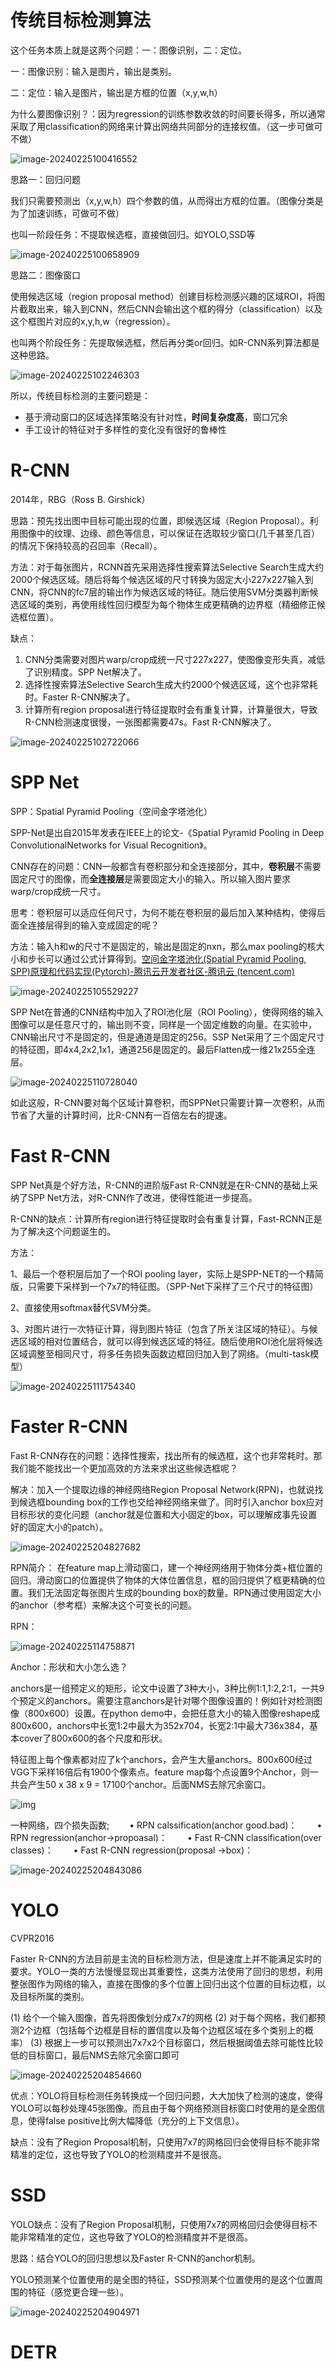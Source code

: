 # 传统目标检测算法

这个任务本质上就是这两个问题：一：图像识别，二：定位。

一：图像识别：输入是图片，输出是类别。

二：定位：输入是图片，输出是方框的位置（x,y,w,h）

为什么要图像识别？：因为regression的训练参数收敛的时间要长得多，所以通常采取了用classification的网络来计算出网络共同部分的连接权值。（这一步可做可不做）



![image-20240225100416552](images/image-20240225100416552.png)

思路一：回归问题

我们只需要预测出（x,y,w,h）四个参数的值，从而得出方框的位置。（图像分类是为了加速训练，可做可不做）

也叫一阶段任务：不提取候选框，直接做回归。如YOLO,SSD等

![image-20240225100658909](images/image-20240225100658909.png)

思路二：图像窗口

使用候选区域（region proposal method）创建目标检测感兴趣的区域ROI，将图片截取出来，输入到CNN，然后CNN会输出这个框的得分（classification）以及这个框图片对应的x,y,h,w（regression）。

也叫两个阶段任务：先提取候选框，然后再分类or回归。如R-CNN系列算法都是这种思路。

![image-20240225102246303](images/image-20240225102246303.png)

所以，传统目标检测的主要问题是：

* 基于滑动窗口的区域选择策略没有针对性，**时间复杂度高**，窗口冗余
* 手工设计的特征对于多样性的变化没有很好的鲁棒性

# R-CNN

2014年，RBG（Ross B. Girshick）

思路：预先找出图中目标可能出现的位置，即候选区域（Region Proposal）。利用图像中的纹理、边缘、颜色等信息，可以保证在选取较少窗口(几千甚至几百）的情况下保持较高的召回率（Recall）。

方法：对于每张图片，RCNN首先采用选择性搜索算法Selective Search生成大约2000个候选区域。随后将每个候选区域的尺寸转换为固定大小227x227输入到CNN，将CNN的fc7层的输出作为候选区域的特征。随后使用SVM分类器判断候选区域的类别，再使用线性回归模型为每个物体生成更精确的边界框（精细修正候选框位置）。

缺点：

1. CNN分类需要对图片warp/crop成统一尺寸227x227，使图像变形失真，减低了识别精度。SPP Net解决了。
2. 选择性搜索算法Selective Search生成大约2000个候选区域，这个也非常耗时。Faster R-CNN解决了。
3. 计算所有region proposal进行特征提取时会有重复计算，计算量很大，导致R-CNN检测速度很慢，一张图都需要47s。Fast R-CNN解决了。

![image-20240225102722066](images/image-20240225102722066.png)

# SPP Net

SPP：Spatial Pyramid Pooling（空间金字塔池化）

SPP-Net是出自2015年发表在IEEE上的论文-《Spatial Pyramid Pooling in Deep ConvolutionalNetworks for Visual Recognition》。

CNN存在的问题：CNN一般都含有卷积部分和全连接部分，其中，**卷积层**不需要固定尺寸的图像，而**全连接层**是需要固定大小的输入。所以输入图片要求warp/crop成统一尺寸。

思考：卷积层可以适应任何尺寸，为何不能在卷积层的最后加入某种结构，使得后面全连接层得到的输入变成固定的呢？

方法：输入h和w的尺寸不是固定的，输出是固定的nxn，那么max pooling的核大小和步长可以通过公式计算得到。[空间金字塔池化(Spatial Pyramid Pooling, SPP)原理和代码实现(Pytorch)-腾讯云开发者社区-腾讯云 (tencent.com)](https://cloud.tencent.com/developer/article/1076488)

![image-20240225105529227](images/image-20240225105529227.png)

SPP Net在普通的CNN结构中加入了ROI池化层（ROI Pooling），使得网络的输入图像可以是任意尺寸的，输出则不变，同样是一个固定维数的向量。在实验中，CNN输出尺寸不是固定的，但是通道是固定的256。SSP Net采用了三个固定尺寸的特征图，即4x4,2x2,1x1，通道256是固定的。最后Flatten成一维21x255全连层。

![image-20240225110728040](images/image-20240225110728040.png)

如此这般，R-CNN要对每个区域计算卷积，而SPPNet只需要计算一次卷积，从而节省了大量的计算时间，比R-CNN有一百倍左右的提速。



# Fast R-CNN

SPP Net真是个好方法，R-CNN的进阶版Fast R-CNN就是在R-CNN的基础上采纳了SPP Net方法，对R-CNN作了改进，使得性能进一步提高。

R-CNN的缺点：计算所有region进行特征提取时会有重复计算，Fast-RCNN正是为了解决这个问题诞生的。

方法：

1、最后一个卷积层后加了一个ROI pooling layer，实际上是SPP-NET的一个精简版，只需要下采样到一个7x7的特征图。（SPP-Net下采样了三个尺寸的特征图）

2、直接使用softmax替代SVM分类。

3、对图片进行一次特征计算，得到图片特征（包含了所关注区域的特征）。与候选区域的相对位置结合，就可以得到候选区域的特征。随后使用ROI池化层将候选区域调整至相同尺寸，将多任务损失函数边框回归加入到了网络。（multi-task模型）

![image-20240225111754340](images/image-20240225111754340.png)



# Faster R-CNN

Fast R-CNN存在的问题：选择性搜索，找出所有的候选框，这个也非常耗时。那我们能不能找出一个更加高效的方法来求出这些候选框呢？

解决：加入一个提取边缘的神经网络Region Proposal Network(RPN)，也就说找到候选框bounding box的工作也交给神经网络来做了。同时引入anchor box应对目标形状的变化问题（anchor就是位置和大小固定的box，可以理解成事先设置好的固定大小的patch）。

![image-20240225204827682](images/image-20240225204827682.png)

RPN简介： 在feature map上滑动窗口，建一个神经网络用于物体分类+框位置的回归。滑动窗口的位置提供了物体的大体位置信息，框的回归提供了框更精确的位置。我们无法固定每张图片生成的bounding box的数量。RPN通过使用固定大小的anchor（参考框）来解决这个可变长的问题。

RPN：

![image-20240225114758871](images/image-20240225114758871.png)

Anchor：形状和大小怎么选？

anchors是一组预定义的矩形，论文中设置了3种大小，3种比例1:1,1:2,2:1，一共9个预定义的anchors。需要注意anchors是针对哪个图像设置的！例如针对检测图像（800x600）设置。在python demo中，会把任意大小的输入图像reshape成800x600，anchors中长宽1:2中最大为352x704，长宽2:1中最大736x384，基本cover了800x600的各个尺度和形状。

特征图上每个像素都对应了k个anchors，会产生大量anchors。800x600经过VGG下采样16倍后有1900个像素点。feature map每个点设置9个Anchor，则一共会产生50 x 38 x 9 = 17100个anchor。后面NMS去除冗余窗口。

![img](images/v2-4b15828dfee19be726835b671748cc4d_720w.webp)

一种网络，四个损失函数;
　　• RPN calssification(anchor good.bad)：
　　• RPN regression(anchor->propoasal)：
　　• Fast R-CNN classification(over classes)：
　　• Fast R-CNN regression(proposal ->box)：

![image-20240225204843086](images/image-20240225204843086.png)

# YOLO

CVPR2016

Faster R-CNN的方法目前是主流的目标检测方法，但是速度上并不能满足实时的要求。YOLO一类的方法慢慢显现出其重要性，这类方法使用了回归的思想，利用整张图作为网络的输入，直接在图像的多个位置上回归出这个位置的目标边框，以及目标所属的类别。

(1) 给个一个输入图像，首先将图像划分成7x7的网格
(2) 对于每个网格，我们都预测2个边框（包括每个边框是目标的置信度以及每个边框区域在多个类别上的概率）
(3) 根据上一步可以预测出7x7x2个目标窗口，然后根据阈值去除可能性比较低的目标窗口，最后NMS去除冗余窗口即可

![image-20240225204854660](images/image-20240225204854660.png)

优点：YOLO将目标检测任务转换成一个回归问题，大大加快了检测的速度，使得YOLO可以每秒处理45张图像。而且由于每个网络预测目标窗口时使用的是全图信息，使得false positive比例大幅降低（充分的上下文信息）。

缺点：没有了Region Proposal机制，只使用7x7的网格回归会使得目标不能非常精准的定位，这也导致了YOLO的检测精度并不是很高。

# SSD

YOLO缺点：没有了Region Proposal机制，只使用7x7的网格回归会使得目标不能非常精准的定位，这也导致了YOLO的检测精度并不是很高。

思路：结合YOLO的回归思想以及Faster R-CNN的anchor机制。

YOLO预测某个位置使用的是全图的特征，SSD预测某个位置使用的是这个位置周围的特征（感觉更合理一些）。



![image-20240225204904971](images/image-20240225204904971.png)

# DETR

